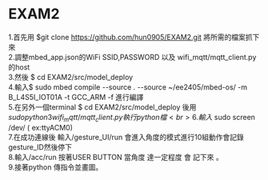 EXAM2
=====
1.首先用 $git clone https://github.com/hun0905/EXAM2.git    將所需的檔案抓下來<br> 
2.調整mbed_app.json的WiFi SSID,PASSWORD 以及 wifi_mqtt/mqtt_client.py的host<br> 
3.然後 $ cd EXAM2/src/model_deploy<br> 
4.輸入$ sudo mbed compile --source . --source ~/ee2405/mbed-os/ -m B_L4S5I_IOT01A -t GCC_ARM -f 進行編譯<br> 
5.在另外一個terminal $ cd EXAM2/src/model_deploy  後用 $sudo python3 wifi_mqtt/mqtt_client.py 執行   python 檔<br> 
6.輸入$ sudo screen /dev/<devicename> (<devicename> ex:ttyACM0)<br> 
7.在成功連線後 輸入/gesture_UI/run 會進入角度的模式進行10組動作會記錄gesture_ID然後停下<br> 
8.輸入/acc/run 按著USER BUTTON 當角度 達一定程度 會 記下來 。<br> 
9.接著python  傳指令並畫圖。<br> 

  
 
